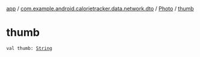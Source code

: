 [app](../../index.md) / [com.example.android.calorietracker.data.network.dto](../index.md) / [Photo](index.md) / [thumb](./thumb.md)

# thumb

`val thumb: `[`String`](https://kotlinlang.org/api/latest/jvm/stdlib/kotlin/-string/index.html)